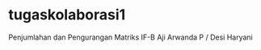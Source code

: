tugaskolaborasi1
================

Penjumlahan dan Pengurangan Matriks IF-B Aji Arwanda P / Desi Haryani 
